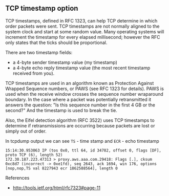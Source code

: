 ## TCP timestamp option

TCP timestamps, defined in RFC 1323, can help TCP determine in which order packets were sent.
TCP timestamps are not normally aligned to the system clock and start at some random value. 
Many operating systems will increment the timestamp for every elapsed millisecond; 
however the RFC only states that the ticks should be proportional.

There are two timestamp fields:

* a 4-byte sender timestamp value (my timestamp)
* a 4-byte echo reply timestamp value (the most recent timestamp received from you).

TCP timestamps are used in an algorithm known as Protection Against Wrapped Sequence numbers, or PAWS (see RFC 1323 for details). 
PAWS is used when the receive window crosses the sequence number wraparound boundary. In the case where a packet was potentially 
retransmitted it answers the question: "Is this sequence number in the first 4 GB or the second?" And the timestamp is used to 
break the tie.

Also, the Eifel detection algorithm (RFC 3522) uses TCP timestamps to determine if retransmissions are occurring because 
packets are lost or simply out of order.

In tcpdump output we can see `TS` - time stamp and `ECR` - echo timestamp

    15:14:30.953063 IP (tos 0x0, ttl 64, id 34782, offset 0, flags [DF], proto TCP (6), length 52)
    172.30.187.223.47313 > proxy.aws.aaa.com.29418: Flags [.], cksum 0xc8d7 (incorrect -> 0xe1fd), seq 2643, ack 1694, win 176, options [nop,nop,TS val 8227943 ecr 1862588564], length 0
    
References

* http://tools.ietf.org/html/rfc7323#page-11

